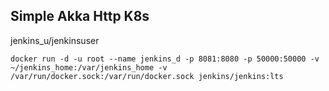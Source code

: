 ## Simple Akka Http K8s

jenkins_u/jenkinsuser

```
docker run -d -u root --name jenkins_d -p 8081:8080 -p 50000:50000 -v ~/jenkins_home:/var/jenkins_home -v /var/run/docker.sock:/var/run/docker.sock jenkins/jenkins:lts
```